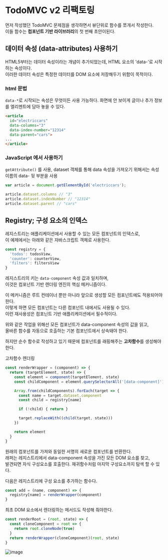 # TodoMVC v2 리팩토링 

먼저 작성했던 TodoMVC 문제점을 생각하면서 뷰단위로 함수를 쪼개서 작성한다.   
이들 함수는 **컴포넌트 기반 라이브러리**의 첫 번째 초안이된다. 

## 데이터 속성 (data-attributes) 사용하기 

HTML5부터는 데이터 속성이라는 개념이 추가되었는데, HTML 요소의 'data-'로 시작하는 속성이다.   
이러한 데이터 속성은 특정한 데이터를 DOM 요소에 저장해두기 위함이 목적이다. 

### html 문법

`data-*`로 시작되는 속성은 무엇이든 사용 가능하다. 
화면에 안 보이게 글이나 추가 정보를 엘리멘트에 담아 놓을 수 있다. 

```html
<article
  id="electriccars"
  data-columns="3"
  data-index-number="12314"
  data-parent="cars">
...
</article>
```

### JavaScript 에서 사용하기 

`getAttribute()` 를 사용, dataset 객체를 통해 data 속성을 가져오기 위해서는 속성 이름의 data- 뒷 부분을 사용

```javascript
var article = document.getElementById('electriccars');

article.dataset.columns // "3"
article.dataset.indexNumber // "12314"
article.dataset.parent // "cars"
```

## Registry; 구성 요소의 인덱스

레지스트리는 애플리케이션에서 사용할 수 있는 모든 컴포넌트의 인덱스로,   
이 예제에서는 아래와 같은 자바스크립트 객체로 사용한다.  

```javascript
const registry = {
  'todos': todosView,
  'counter': counterView,
  'filters': filtersView
}
```

레지스트리의 키는 `data-component` 속성 값과 일치하며,  
이것은 컴포넌트 기반 렌더링 엔진의 핵심 메커니즘이다.  

이 메커니즘은 루트 컨테이너 뿐만 아니라 앞으로 생성할 모든 컴포넌트에도 적용되어야한다.  
이렇게 하면 모든 컴포넌트는 다른 컴포넌트 내에서도 사용될 수 있다.  
이런 재사용성은 컴포닌트 기반 애플리케이션에서 필수적이다.  

위와 같은 작업을 위해선 모든 컴포넌트가 data-component 속성의 값을 읽고,   
올바른 함수를 자동으로 호출하는 기본 컴포넌트에서 상속돼야 한다.  

하지만 순수 함수로 작성하고 있기 때문에 컴포넌트를 래핑해주는 **고차함수**를 생성해야한다.  

고차함수 렌더링 
```javascript
const renderWrapper = (component) => {
  return (targetElement, state) => {
    const element = component(targetElement, state)
    const childComponent = element.querySelectorAll('[data-component]')

    Array.from(childComponents).forEach(target => {
      const name = target.dataset.component
      const child = registry[name]

      if (!child) { return }

      target.replaceWith((child(target, state)))
    })

    return element
  }
}
```

원래의 컴포넌트를 가져와 동일한 서명의 새로운 컴포넌트를 반환한다.   
래퍼는 레지스트리에서 data-component 속성을 가진 모든 DOM 요소를 찾고,   
발견되면 자식 구성요소를 호출한다. 재귀함수처럼 마지막 구성요소까지 탐색 할 수 있다.    

다음은 레지스트리에 구성 요소를 추가하는 함수다. 

```javascript
const add = (name, component) => {
  registry[name] = renderWrapper(component)
}
```

최초 DOM 요소에서 렌더링하는 메서드도 작성해 줘야한다. 

```javascript
const renderRoot = (root, state) => {
  const cloneComponent = root => {
    return root.cloneNode(true)
  }
  return renderWrapper(cloneComponent)(root, state)
}
```

![image](https://user-images.githubusercontent.com/71164350/111098015-fb686700-8585-11eb-84f8-5cddcc1e18f2.png)